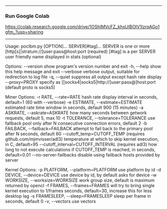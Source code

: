 

-------------------------
### Run Google Colab

https://colab.research.google.com/drive/1OShIMVcFZ_khsUIBOIV1lzrqAGo1gfm_?usp=sharing

-------------------------

Usage: poclbm.py [OPTION]... SERVER[#tag]...
SERVER is one or more [http[s]|stratum://]user:pass@host:port          (required)
[#tag] is a per SERVER user friendly name displayed in stats (optional)

Options:
  --version             show program's version number and exit
  -h, --help            show this help message and exit
  --verbose             verbose output, suitable for redirection to log file
  -q, --quiet           suppress all output except hash rate display
  --proxy=PROXY         specify as
                        [[socks4|socks5|http://]user:pass@]host:port (default
                        proto is socks5)

  Miner Options:
    -r RATE, --rate=RATE
                        hash rate display interval in seconds, default=1 (60
                        with --verbose)
    -e ESTIMATE, --estimate=ESTIMATE
                        estimated rate time window in seconds, default 900 (15
                        minutes)
    -a ASKRATE, --askrate=ASKRATE
                        how many seconds between getwork requests, default 5,
                        max 10
    -t TOLERANCE, --tolerance=TOLERANCE
                        use fallback pool only after N consecutive connection
                        errors, default 2
    -b FAILBACK, --failback=FAILBACK
                        attempt to fail back to the primary pool after N
                        seconds, default 60
    --cutoff_temp=CUTOFF_TEMP
                        (requires github.com/mjmvisser/adl3) temperature at
                        which to skip kernel execution, in C, default=95
    --cutoff_interval=CUTOFF_INTERVAL
                        (requires adl3) how long to not execute calculations
                        if CUTOFF_TEMP is reached, in seconds, default=0.01
    --no-server-failbacks
                        disable using failback hosts provided by server

  Kernel Options:
    -p PLATFORM, --platform=PLATFORM
                        use platform by id
    -d DEVICE, --device=DEVICE
                        use device by id, by default asks for device
    -w WORKSIZE, --worksize=WORKSIZE
                        work group size, default is maximum returned by opencl
    -f FRAMES, --frames=FRAMES
                        will try to bring single kernel execution to 1/frames
                        seconds, default=30, increase this for less desktop
                        lag
    -s FRAMESLEEP, --sleep=FRAMESLEEP
                        sleep per frame in seconds, default 0
    -v, --vectors       use vectors
